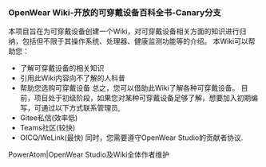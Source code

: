 ### OpenWear Wiki-开放的可穿戴设备百科全书-Canary分支

本项目旨在为可穿戴设备创建一个Wiki，对可穿戴设备相关方面的知识进行归纳，包括但不限于其操作系统、处理器、健康监测功能等的介绍。 
本Wiki可以帮助您：
 - 了解可穿戴设备的相关知识
 - 引用此Wiki内容向不了解的人科普
 - 帮助您选购可穿戴设备 
总之，您可以借助此Wiki了解各种可穿戴设备。 
目前，项目处于初级阶段，如果您对某种可穿戴设备足够了解，想要加入初期编写，可通过以下方式联系管理员,
 - Gitee私信(效率低)
 - Teams社区(较快)
 - OICQ/WeLink(最快) 
同时，您需要遵守OpenWear Studio的贡献者协议.

PowerAtom|OpenWear Studio及Wiki全体作者维护